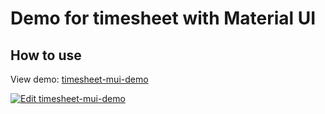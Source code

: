 # Demo for timesheet with Material UI

## How to use

View demo: [timesheet-mui-demo](https://clmreimann.github.io/timesheet-mui-demo/)

[![Edit timesheet-mui-demo](https://codesandbox.io/static/img/play-codesandbox.svg)](https://codesandbox.io/s/github/clmreimann/timesheet-mui-demo/tree/main/?fontsize=14&hidenavigation=1&theme=dark)

